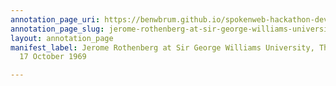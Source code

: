 ```yaml
---
annotation_page_uri: https://benwbrum.github.io/spokenweb-hackathon-development/annotations/jerome-rothenberg-at-sir-george-williams-university-the-poetry-series-17-october-1969-canvas-1-george-bowering.json
annotation_page_slug: jerome-rothenberg-at-sir-george-williams-university-the-poetry-series-17-october-1969-canvas-1-george-bowering
layout: annotation_page
manifest_label: Jerome Rothenberg at Sir George Williams University, The Poetry Series,
  17 October 1969

---
```

